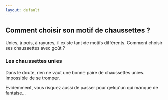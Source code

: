 ```yaml
---
layout: default
---
```


## Comment choisir son motif de chaussettes ?

Unies, à pois, à rayures, il existe tant de motifs différents. Comment choisir ses chaussettes avec goût ?

### Les chaussettes unies

Dans le doute, rien ne vaut une bonne paire de chaussettes unies. Impossible de se tromper.

Évidemment, vous risquez aussi de passer pour qelqu'un qui manque de fantaise…
